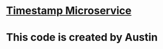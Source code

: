 
# [Timestamp Microservice](https://www.freecodecamp.org/learn/apis-and-microservices/apis-and-microservices-projects/timestamp-microservice)
# This code is created by Austin 